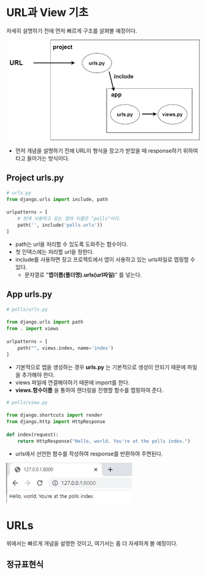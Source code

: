 # URL과 View 기초

자세히 설명하기 전에 먼저 빠르게 구조를 살펴볼 예정이다.

![./md_img/02_url_flow.png](./md_img/02_url_flow.png)

* 먼저 개념을 설명하기 전에 URL이 형식을 장고가 받았을 때 response하기 위하여 타고 들어가는 방식이다.


## Project urls.py

```python
# urls.py
from django.urls import include, path

urlpatterns = [
    # 현재 사용하고 있는 앱의 이름은 "polls"이다.
    path('', include('polls.urls'))
]
```

* path는 url을 처리할 수 있도록 도와주는 함수이다.
* 첫 인덱스에는 처리할 url을 정한다.
* include를 사용하면 장고 프로젝트에서 앱이 사용하고 있는 urls파일로 맵핑할 수 있다.
    * 문자열로 "__앱이름(폴더명).urls(url파일)__" 를 넣는다.

## App urls.py

```python
# polls/urls.py

from django.urls import path
from . import views

urlpatterns = [
    path("", views.index, name='index')
]
```

* 기본적으로 앱을 생성하는 경우 __urls.py__ 는 기본적으로 생성이 안되기 때문에 파일을 추가해야 한다.
* views 파일에 연결해야하기 때문에 import를 한다.
* __views.함수이름__ 을 통하여 랜더링을 진행할 함수를 맵핑하여 준다.

```python
# polls/view.py

from django.shortcuts import render
from django.http import HttpResponse

def index(request):
    return HttpResponse("Hello, world. You're at the polls index.")
```

* urls에서 선언한 함수를 작성하여 response를 반환하여 주면된다.

![./md_img/02_url_result.jpg](./md_img/02_url_result.jpg)

# URLs

위에서는 빠르게 개념을 설명한 것이고, 여기서는 좀 더 자세하게 볼 예정이다.




## 정규표현식